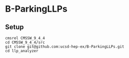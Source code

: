 # B-ParkingLLPs

## Setup

```
cmsrel CMSSW_9_4_4
cd CMSSW_9_4_4/src
git clone git@github.com:ucsd-hep-ex/B-ParkingLLPs.git
cd llp_analyzer
```

